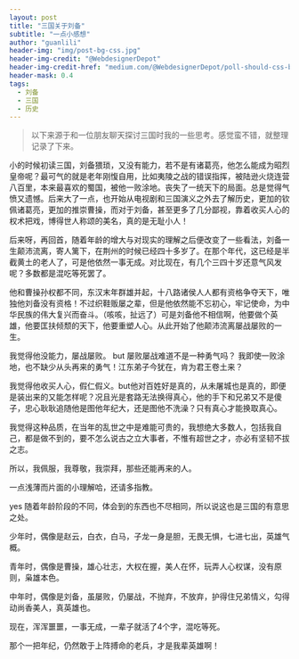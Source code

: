 ```yaml
---
layout: post
title: "三国关于刘备"
subtitle: "一点小感想"
author: "guanlili"
header-img: "img/post-bg-css.jpg"
header-img-credit: "@WebdesignerDepot"
header-img-credit-href: "medium.com/@WebdesignerDepot/poll-should-css-become-more-like-a-programming-language-c74eb26a4270"
header-mask: 0.4
tags:
  - 刘备
  - 三国
  - 历史
---
```


> 以下来源于和一位朋友聊天探讨三国时我的一些思考。感觉蛮不错，就整理记录了下来。

小的时候初读三国，刘备猥琐，又没有能力，若不是有诸葛亮，他怎么能成为昭烈皇帝呢？最可气的就是老年刚愎自用，比如夷陵之战的错误指挥，被陆逊火烧连营八百里，本来最喜欢的蜀国，被他一败涂地。丧失了一统天下的局面。总是觉得气愤又遗憾。后来大了一点，也开始从电视剧和三国演义之外去了解历史，更加的钦佩诸葛亮，更加的推崇曹操，而对于刘备，甚至更多了几分鄙视，靠着收买人心的权术把戏，博得世人称颂的美名，真的是无耻小人！

后来呀，再回首，随着年龄的增大与对现实的理解之后便改变了一些看法，刘备一生颠沛流离，寄人篱下，在荆州的时候已经四十多岁了。在那个年代，这已经是半截黄土的老人了，可是他依然一事无成。对比现在，有几个三四十岁还意气风发呢？多数都是混吃等死罢了。

他和曹操孙权都不同，东汉末年群雄并起，十八路诸侯人人都有资格争夺天下，唯独他刘备没有资格！不过织鞋贩屡之辈，但是他依然能不忘初心，牢记使命，为中华民族的伟大复兴而奋斗。（咳咳，扯远了）可是刘备他不相信啊，他要做个英雄，他要匡扶倾颓的天下，他要重塑人心。从此开始了他颠沛流离屡战屡败的一生。

我觉得他没能力，屡战屡败。 but 屡败屡战难道不是一种勇气吗？ 我即使一败涂地，也不缺少从头再来的勇气！江东弟子今犹在，肯为君王卷土来？

我觉得他收买人心，假仁假义。but他对百姓好是真的，从未屠城也是真的，即便是装出来的又能怎样呢？况且光是套路无法换得真心，他的手下和兄弟又不是傻子，忠心耿耿追随他是图他年纪大，还是图他不洗澡？只有真心才能换取真心。

我觉得这种品质，在当年的乱世之中是难能可贵的，我想绝大多数人，包括我自己，都是做不到的，要不怎么说古之立大事者，不惟有超世之才，亦必有坚韧不拔之志。

所以，我佩服，我尊敬，我崇拜，那些还能再来的人。

一点浅薄而片面的小理解哈，还请多指教。

yes 随着年龄阶段的不同，体会到的东西也不尽相同，所以说这也是三国的有意思之处。

少年时，偶像是赵云，白衣，白马，子龙一身是胆，无畏无惧，七进七出，英雄气概。

青年时，偶像是曹操，雄心壮志，大权在握，美人在怀，玩弄人心权谋，没有原则，枭雄本色。

中年时，偶像是刘备，虽屡败，仍屡战，不抛弃，不放弃，护得住兄弟情义，勾得动尚香美人，真英雄也。

现在，浑浑噩噩，一事无成，一辈子就活了4个字，混吃等死。

那个一把年纪，仍然敢于上阵搏命的老兵，才是我辈英雄啊！

